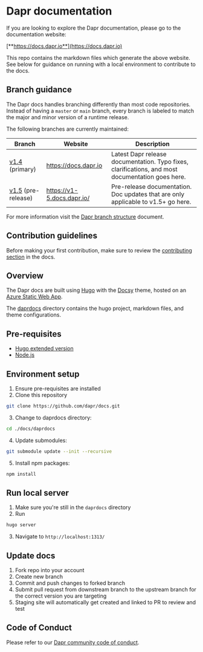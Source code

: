 # Dapr documentation

If you are looking to explore the Dapr documentation, please go to the documentation website:

[**https://docs.dapr.io**](https://docs.dapr.io)

This repo contains the markdown files which generate the above website. See below for guidance on running with a local environment to contribute to the docs.

## Branch guidance

The Dapr docs handles branching differently than most code repositories. Instead of having a `master` or `main` branch, every branch is labeled to match the major and minor version of a runtime release.

The following branches are currently maintained:

| Branch | Website | Description |
|--------|---------|-------------|
| [v1.4](https://github.com/dapr/docs) (primary) | https://docs.dapr.io | Latest Dapr release documentation. Typo fixes, clarifications, and most documentation goes here.
| [v1.5](https://github.com/dapr/docs/tree/v1.5) (pre-release) | https://v1-5.docs.dapr.io/ | Pre-release documentation. Doc updates that are only applicable to v1.5+ go here.

For more information visit the [Dapr branch structure](https://docs.dapr.io/contributing/contributing-docs/#branch-guidance) document.

## Contribution guidelines

Before making your first contribution, make sure to review the [contributing section](http://docs.dapr.io/contributing/) in the docs.

## Overview

The Dapr docs are built using [Hugo](https://gohugo.io/) with the [Docsy](https://docsy.dev) theme, hosted on an [Azure Static Web App](https://docs.microsoft.com/en-us/azure/static-web-apps/overview).

The [daprdocs](./daprdocs) directory contains the hugo project, markdown files, and theme configurations.

## Pre-requisites

- [Hugo extended version](https://gohugo.io/getting-started/installing)
- [Node.js](https://nodejs.org/en/)

## Environment setup

1. Ensure pre-requisites are installed
2. Clone this repository
```sh
git clone https://github.com/dapr/docs.git
```
3. Change to daprdocs directory:
```sh
cd ./docs/daprdocs
```
4. Update submodules:
```sh
git submodule update --init --recursive
```
5. Install npm packages:
```sh
npm install
```

## Run local server
1. Make sure you're still in the `daprdocs` directory
2. Run
```sh
hugo server
```
3. Navigate to `http://localhost:1313/`

## Update docs
1. Fork repo into your account
1. Create new branch
1. Commit and push changes to forked branch
1. Submit pull request from downstream branch to the upstream branch for the correct version you are targeting
1. Staging site will automatically get created and linked to PR to review and test

## Code of Conduct
Please refer to our [Dapr community code of conduct](https://github.com/dapr/community/blob/master/CODE-OF-CONDUCT.md).
